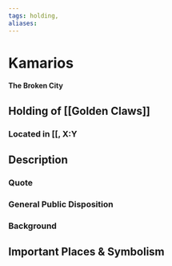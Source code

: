 ```yaml
---
tags: holding,
aliases:
---
```

# Kamarios
#### The Broken City
## Holding of [[Golden Claws]]
### Located in [[, X:Y
## Description
### Quote

### General Public Disposition

### Background
## Important Places & Symbolism



